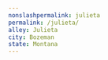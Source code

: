 ```yaml
---
﻿nonslashpermalink: julieta
permalink: /julieta/
alley: Julieta
city: Bozeman
state: Montana
---
```

